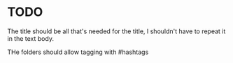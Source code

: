 
# TODO

The title should be all that's needed for the title, I shouldn't have to repeat it in the text body.

THe folders should allow tagging with #hashtags

